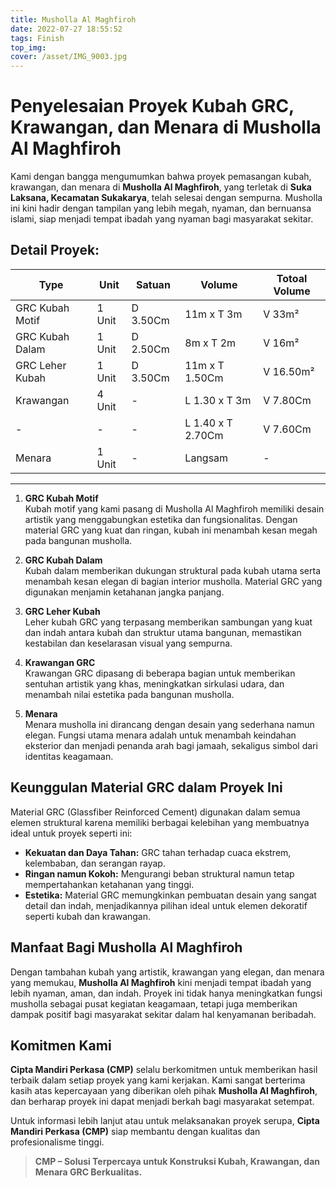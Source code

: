 ```yaml
---
title: Musholla Al Maghfiroh
date: 2022-07-27 18:55:52
tags: Finish
top_img:
cover: /asset/IMG_9003.jpg
---
```


# **Penyelesaian Proyek Kubah GRC, Krawangan, dan Menara di Musholla Al Maghfiroh**  

Kami dengan bangga mengumumkan bahwa proyek pemasangan kubah, krawangan, dan menara di **Musholla Al Maghfiroh**, yang terletak di **Suka Laksana, Kecamatan Sukakarya**, telah selesai dengan sempurna. Musholla ini kini hadir dengan tampilan yang lebih megah, nyaman, dan bernuansa islami, siap menjadi tempat ibadah yang nyaman bagi masyarakat sekitar.

## **Detail Proyek:**

|       Type      |  Unit  | Satuan |   Volume    | Totoal Volume |
| --------------- | ------ | ------ | ----------- | ------------- |
| GRC Kubah Motif | 1 Unit | D 3.50Cm | 11m x T 3m | V 33m² |
| GRC Kubah Dalam | 1 Unit | D 2.50Cm | 8m x T 2m | V 16m² |
| GRC Leher Kubah | 1 Unit | D 3.50Cm | 11m x T 1.50Cm | V 16.50m² |
| Krawangan | 4 Unit | - | L 1.30 x T 3m | V 7.80Cm |
|  - | - | - | L 1.40 x T 2.70Cm | V 7.60Cm |
| Menara | 1 Unit | - | Langsam | - |
---

1. **GRC Kubah Motif**  
   Kubah motif yang kami pasang di Musholla Al Maghfiroh memiliki desain artistik yang menggabungkan estetika dan fungsionalitas. Dengan material GRC yang kuat dan ringan, kubah ini menambah kesan megah pada bangunan musholla.  

2. **GRC Kubah Dalam**  
   Kubah dalam memberikan dukungan struktural pada kubah utama serta menambah kesan elegan di bagian interior musholla. Material GRC yang digunakan menjamin ketahanan jangka panjang.  

3. **GRC Leher Kubah**  
   Leher kubah GRC yang terpasang memberikan sambungan yang kuat dan indah antara kubah dan struktur utama bangunan, memastikan kestabilan dan keselarasan visual yang sempurna.

4. **Krawangan GRC**  
   Krawangan GRC dipasang di beberapa bagian untuk memberikan sentuhan artistik yang khas, meningkatkan sirkulasi udara, dan menambah nilai estetika pada bangunan musholla.

5. **Menara**  
   Menara musholla ini dirancang dengan desain yang sederhana namun elegan. Fungsi utama menara adalah untuk menambah keindahan eksterior dan menjadi penanda arah bagi jamaah, sekaligus simbol dari identitas keagamaan.

## **Keunggulan Material GRC dalam Proyek Ini**  
Material GRC (Glassfiber Reinforced Cement) digunakan dalam semua elemen struktural karena memiliki berbagai kelebihan yang membuatnya ideal untuk proyek seperti ini:  
- **Kekuatan dan Daya Tahan:** GRC tahan terhadap cuaca ekstrem, kelembaban, dan serangan rayap.  
- **Ringan namun Kokoh:** Mengurangi beban struktural namun tetap mempertahankan ketahanan yang tinggi.  
- **Estetika:** Material GRC memungkinkan pembuatan desain yang sangat detail dan indah, menjadikannya pilihan ideal untuk elemen dekoratif seperti kubah dan krawangan.

## **Manfaat Bagi Musholla Al Maghfiroh**  
Dengan tambahan kubah yang artistik, krawangan yang elegan, dan menara yang memukau, **Musholla Al Maghfiroh** kini menjadi tempat ibadah yang lebih nyaman, aman, dan indah. Proyek ini tidak hanya meningkatkan fungsi musholla sebagai pusat kegiatan keagamaan, tetapi juga memberikan dampak positif bagi masyarakat sekitar dalam hal kenyamanan beribadah.

## **Komitmen Kami**  
**Cipta Mandiri Perkasa (CMP)** selalu berkomitmen untuk memberikan hasil terbaik dalam setiap proyek yang kami kerjakan. Kami sangat berterima kasih atas kepercayaan yang diberikan oleh pihak **Musholla Al Maghfiroh**, dan berharap proyek ini dapat menjadi berkah bagi masyarakat setempat.

Untuk informasi lebih lanjut atau untuk melaksanakan proyek serupa, **Cipta Mandiri Perkasa (CMP)** siap membantu dengan kualitas dan profesionalisme tinggi.

>**CMP – Solusi Terpercaya untuk Konstruksi Kubah, Krawangan, dan Menara GRC Berkualitas.**